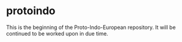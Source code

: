 # protoindo
This is the beginning of the Proto-Indo-European repository.
It will be continued to be worked upon in due time.
